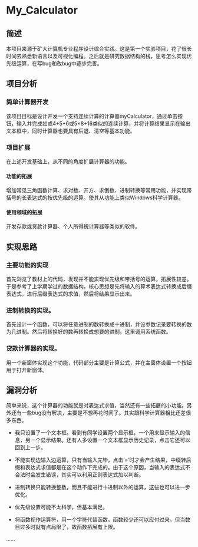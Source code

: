# My_Calculator

## 简述

本项目来源于矿大计算机专业程序设计综合实践。这是第一个实验项目，花了很长时间去熟悉新语言以及可视化编程。之后就是研究数据结构的栈，思考怎么实现优先级运算，在写bug和改bug中逐步完善。

## 项目分析

### 简单计算器开发

该项目目标是设计开发一个支持连续计算的计算器myCalculator，通过单击按钮，输入并完成如或4+5+6或5×8+16类似的连续计算，并将计算结果显示在输出文本框中，同时计算器也要具有后退、清空等基本功能。

### 项目扩展

在上述开发基础上，从不同的角度扩展计算器的功能。

#### 功能的拓展

增加常见三角函数计算、求对数、开方、求倒数、进制转换等常用功能，并实现带括号的长表达式的按优先级的运算。使其从功能上类似Windows科学计算器。

#### 使用领域的拓展

开发存款或贷款计算器、个人所得税计算器等类似的软件。

## 实现思路

### 主要功能的实现

首先浏览了教材上的代码，发现并不能实现优先级和带括号的运算，拓展性较差。于是参考了上学期学过的数据结构，核心思想是先将输入的算术表达式转换成后缀表达式，进行后缀表达式的求值，然后将结果显示出来。

### 进制转换的实现。

首先设计一个函数，可以将任意进制的数转换成十进制，并设参数记录要转换的数为几进制。然后将转换好的数再转换成想要的进制，这里调用系统函数。

### 贷款计算器的实现。

用一个新窗体实现这个功能，代码部分主要是计算公式，并在主窗体设置一个按钮用于打开新窗体。

## 漏洞分析

简单来说，这个计算器的功能就是对表达式求值，当然还有一些拓展的小功能。另外还有一些bug没有解决，主要是不想再花时间了。其实跟科学计算器相比还差很多东西。

- 我只设置了一个文本框。看到有同学设置两个显示框，一个用来显示输入的信息，另一个显示结果。还有人多设置一个文本框显示历史记录，点击它还可以回到上一步。

- 不能实现边输入边运算，只有当输入完毕，点击‘=’时才会产生结果，中缀转后缀和表达式求值都是在这个动作下完成的。由于这个原因，当输入的表达式不合法时会发生错误，其实可以利用正则表达式加以判断。

- 进制转换只能转换整数，而且不能进行十进制以外的运算，这些也可以进一步优化。

- 优先级设置可能不太科学，但基本满足。

- 将函数视作运算符，用一个字符代替函数。函数较少还可以应付过来，但当数目过多时就有点局限了，故函数拓展有上限。

……



